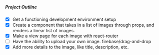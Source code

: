##### Project Outline
- [x] Get a functioning development environment setup
- [x] Create a component that takes in a list of images through props, and renders a linear list of images.
- [x] Make a view page for each image with react-router
- [ ] Have the ability to upload your own image. firebase/drag-and-drop
- [x] Add more details to the image, like title, description, etc.
